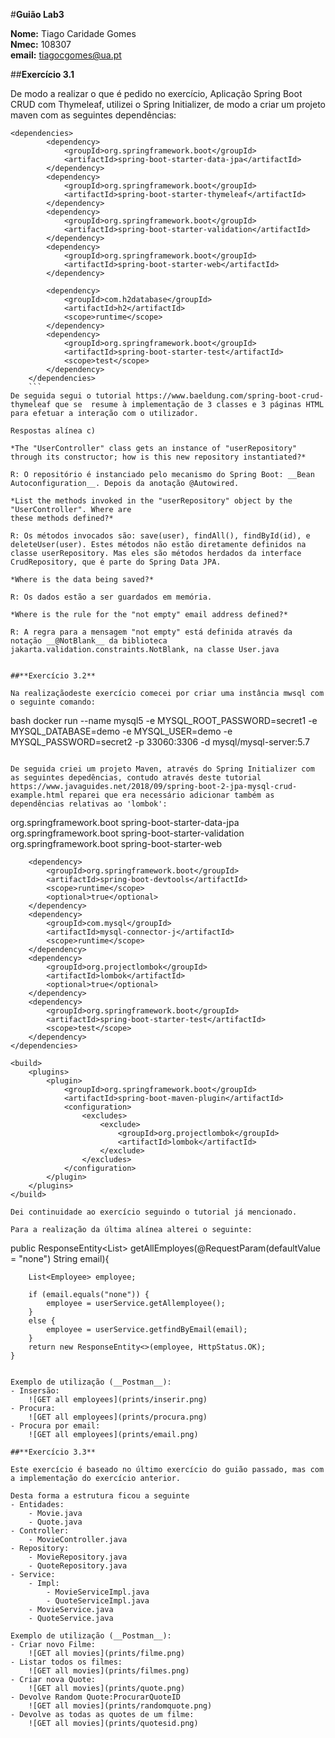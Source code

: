 #**Guião Lab3**

**Nome:** Tiago Caridade Gomes <br>
**Nmec:** 108307 <br>
**email:** tiagocgomes@ua.pt

##**Exercício 3.1**

De modo a realizar o que é pedido no exercício, Aplicação Spring Boot CRUD com Thymeleaf, utilizei o Spring Initializer, de modo a criar um projeto maven com as seguintes dependências:
```
<dependencies>
		<dependency>
			<groupId>org.springframework.boot</groupId>
			<artifactId>spring-boot-starter-data-jpa</artifactId>
		</dependency>
		<dependency>
			<groupId>org.springframework.boot</groupId>
			<artifactId>spring-boot-starter-thymeleaf</artifactId>
		</dependency>
		<dependency>
			<groupId>org.springframework.boot</groupId>
			<artifactId>spring-boot-starter-validation</artifactId>
		</dependency>
		<dependency>
			<groupId>org.springframework.boot</groupId>
			<artifactId>spring-boot-starter-web</artifactId>
		</dependency>

		<dependency>
			<groupId>com.h2database</groupId>
			<artifactId>h2</artifactId>
			<scope>runtime</scope>
		</dependency>
		<dependency>
			<groupId>org.springframework.boot</groupId>
			<artifactId>spring-boot-starter-test</artifactId>
			<scope>test</scope>
		</dependency>
	</dependencies>
    ```
De seguida segui o tutorial https://www.baeldung.com/spring-boot-crud-thymeleaf que se  resume à implementação de 3 classes e 3 páginas HTML para efetuar a interação com o utilizador.

Respostas alínea c)

*The "UserController" class gets an instance of "userRepository" through its constructor; how is this new repository instantiated?*

R: O repositório é instanciado pelo mecanismo do Spring Boot: __Bean Autoconfiguration__. Depois da anotação @Autowired.

*List the methods invoked in the "userRepository" object by the "UserController". Where are
these methods defined?*

R: Os métodos invocados são: save(user), findAll(), findById(id), e deleteUser(user). Estes métodos não estão diretamente definidos na classe userRepository. Mas eles são métodos herdados da interface CrudRepository, que é parte do Spring Data JPA.

*Where is the data being saved?*

R: Os dados estão a ser guardados em memória.

*Where is the rule for the "not empty" email address defined?*

R: A regra para a mensagem "not empty" está definida através da notação __@NotBlank__ da biblioteca jakarta.validation.constraints.NotBlank, na classe User.java


##**Exercício 3.2**

Na realizaçãodeste exercício comecei por criar uma instância mwsql com o seguinte comando:

```
bash
docker run --name mysql5 -e MYSQL_ROOT_PASSWORD=secret1 -e MYSQL_DATABASE=demo -e MYSQL_USER=demo -e MYSQL_PASSWORD=secret2 -p 33060:3306 -d mysql/mysql-server:5.7
```

De seguida criei um projeto Maven, através do Spring Initializer com as seguintes depedências, contudo através deste tutorial https://www.javaguides.net/2018/09/spring-boot-2-jpa-mysql-crud-example.html reparei que era necessário adicionar também as dependências relativas ao 'lombok':

```
<dependencies>
		<dependency>
			<groupId>org.springframework.boot</groupId>
			<artifactId>spring-boot-starter-data-jpa</artifactId>
		</dependency>
		<dependency>
			<groupId>org.springframework.boot</groupId>
			<artifactId>spring-boot-starter-validation</artifactId>
		</dependency>
		<dependency>
			<groupId>org.springframework.boot</groupId>
			<artifactId>spring-boot-starter-web</artifactId>
		</dependency>

		<dependency>
			<groupId>org.springframework.boot</groupId>
			<artifactId>spring-boot-devtools</artifactId>
			<scope>runtime</scope>
			<optional>true</optional>
		</dependency>
		<dependency>
			<groupId>com.mysql</groupId>
			<artifactId>mysql-connector-j</artifactId>
			<scope>runtime</scope>
		</dependency>
		<dependency>
			<groupId>org.projectlombok</groupId>
			<artifactId>lombok</artifactId>
			<optional>true</optional>
		</dependency>
		<dependency>
			<groupId>org.springframework.boot</groupId>
			<artifactId>spring-boot-starter-test</artifactId>
			<scope>test</scope>
		</dependency>
	</dependencies>

	<build>
		<plugins>
			<plugin>
				<groupId>org.springframework.boot</groupId>
				<artifactId>spring-boot-maven-plugin</artifactId>
				<configuration>
					<excludes>
						<exclude>
							<groupId>org.projectlombok</groupId>
							<artifactId>lombok</artifactId>
						</exclude>
					</excludes>
				</configuration>
			</plugin>
		</plugins>
	</build>
```
Dei continuidade ao exercício seguindo o tutorial já mencionado.

Para a realização da última alínea alterei o seguinte:

```
public ResponseEntity<List<Employee>> getAllEmployes(@RequestParam(defaultValue = "none") String email){

       
        List<Employee> employee;

        if (email.equals("none")) {
            employee = userService.getAllemployee();
        }
        else {
            employee = userService.getfindByEmail(email);
        }
        return new ResponseEntity<>(employee, HttpStatus.OK);
    }
```

Exemplo de utilização (__Postman__): 
- Insersão:
    ![GET all employees](prints/inserir.png)
- Procura:
    ![GET all employees](prints/procura.png)
- Procura por email:
    ![GET all employees](prints/email.png)

##**Exercício 3.3**

Este exercício é baseado no último exercício do guião passado, mas com a implementação do exercício anterior.

Desta forma a estrutura ficou a seguinte
- Entidades:
    - Movie.java 
    - Quote.java
- Controller:
    - MovieController.java
- Repository:
    - MovieRepository.java
    - QuoteRepository.java
- Service: 
    - Impl:
        - MovieServiceImpl.java
        - QuoteServiceImpl.java
    - MovieService.java
    - QuoteService.java

Exemplo de utilização (__Postman__): 
- Criar novo Filme:
    ![GET all movies](prints/filme.png)
- Listar todos os filmes:
    ![GET all movies](prints/filmes.png)
- Criar nova Quote:
    ![GET all movies](prints/quote.png)
- Devolve Random Quote:ProcurarQuoteID
    ![GET all movies](prints/randomquote.png)
- Devolve as todas as quotes de um filme:
    ![GET all movies](prints/quotesid.png)